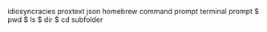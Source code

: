 idiosyncracies
proxtext
json
homebrew
command prompt
terminal prompt
$ pwd
$ ls
$ dir
$ cd subfolder
